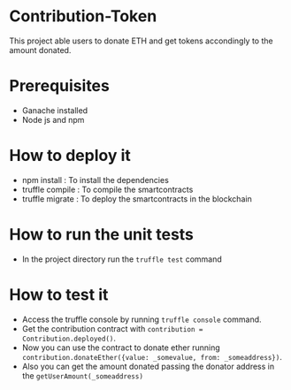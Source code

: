 # Contribution-Token
This project able users to donate ETH and get tokens accondingly to the amount donated.

# Prerequisites
- Ganache installed 
- Node js and npm

# How to deploy it
- npm install : To install the dependencies
- truffle compile : To compile the smartcontracts
- truffle migrate : To deploy the smartcontracts in the blockchain

# How to run the unit tests
- In the project directory run the `truffle test` command

# How to test it
- Access the truffle console by running `truffle console` command.
- Get the contribution contract with `contribution = Contribution.deployed()`.
- Now you can use the contract to donate ether running `contribution.donateEther({value: _somevalue, from: _someaddress})`.
- Also you can get the amount donated passing the donator address in the `getUserAmount(_someaddress)`